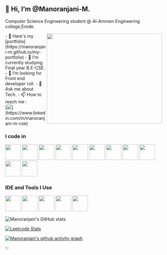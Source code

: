 ## 👋 Hi, I’m @Manoranjani-M.

Computer Science Engineering student @ Al-Ammen Engineering college,Erode.


<img align="right" width="370" height="290" src="https://i.pinimg.com/originals/47/f0/34/47f0342cec72b800463bf003eac1257e.gif">
- 🔭 Here's my [portfolio](https://manoranjani-m.github.io/my-portfolio)                                                 
- 🌱 I’m currently studying Final year B.E-CSE.
- 🤔 I’m looking for Front end developer roll.
- 💬 Ask me about Tech.
- 📫 How to reach me :
<br /> [<img src="https://img.shields.io/badge/LinkedIn-0077B5?style=for-the-badge&logo=linkedin&logoColor=white" />](https://www.linkedin.com/in/manoranjani-m-cse)

### I code in
<img height="50" width="50" src="https://img.icons8.com/color/48/000000/python.png" /> <img height="50" width="50" src="https://img.icons8.com/color/48/000000/c-programming.png" /> <img height="50" width="50" src="https://img.icons8.com/color/48/000000/java-coffee-cup-logo.png" /> <img height="50" width="50" src="https://img.icons8.com/color/48/000000/html-5.png" /> <img height="50" width="50" src="https://img.icons8.com/color/48/000000/css3.png" /> <img height="50" width="50" src="https://img.icons8.com/color/48/000000/bootstrap.png" />
<img height="50" width="50" src="https://img.icons8.com/color/48/000000/javascript.png"/> 
<img height="50" width="50" src="https://img.icons8.com/color/48/000000/react-native.png"/> 
<img height="50" width="50" src="https://img.icons8.com/color/48/000000/mysql-logo.png"/> 
<img height="50" width="50" src="https://img.icons8.com/color/48/000000/mongodb.png"/>
<img height="50" width="50" src="https://img.icons8.com/color/48/000000/nodejs.png"/> 

### IDE and Tools I Use
<img height="50" width="50" src="https://img.icons8.com/color/48/000000/visual-studio-code-2019.png"/> <img height="50" width="50" src="https://img.icons8.com/color/48/000000/pycharm.png"/> <img height="50" width="50" src="https://img.icons8.com/color/50/000000/git.png"/> 
<img height="50" src="https://img.icons8.com/officel/480/null/java-eclipse.png"/> <img height="50" width="50" src="https://img.icons8.com/color/48/000000/figma--v1.png"/>

![Manoranjani's GitHub stats](https://github-readme-stats.vercel.app/api?username=Manoranjani-M&theme=dark&show_icons=true&&hide=issues,contribs)

[![Leetcode Stats](https://leetcard.jacoblin.cool/Manoranjani_M?ext=contest&theme=dark)](https://leetcode.com/Manoranjani_M)

[![Manoranjani's github activity graph](https://github-readme-activity-graph.vercel.app/graph?username=Manoranjani-M&bg_color=000000&color=ffffff&line=51f565&point=ffffff&area=true&hide_border=true)](https://github.com/Manoranjani-M/github-readme-activity-graph)

✨
